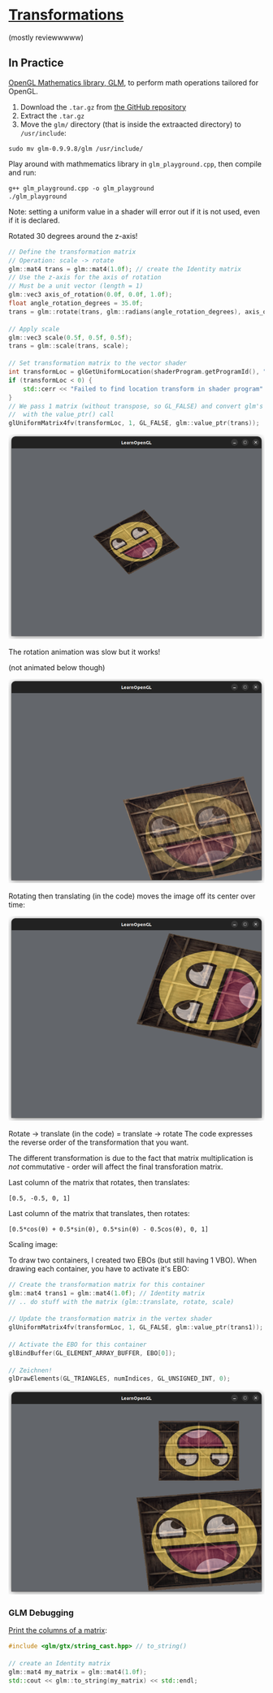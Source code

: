 # [Transformations](https://learnopengl.com/Getting-started/Transformations)

(mostly reviewwwww)

## In Practice

[OpenGL Mathematics library, GLM](https://glm.g-truc.net/0.9.9/index.html), to perform math operations tailored for OpenGL.

1. Download the `.tar.gz` from [the GitHub repository](https://github.com/g-truc/glm/tags)
2. Extract the `.tar.gz`
3. Move the `glm/` directory (that is inside the extraacted directory) to `/usr/include`:
```
sudo mv glm-0.9.9.8/glm /usr/include/
```

Play around with mathmematics library in `glm_playground.cpp`, then compile and run:
```
g++ glm_playground.cpp -o glm_playground
./glm_playground
```

Note: setting a uniform value in a shader will error out if it is not used, even if it is declared.

Rotated 30 degrees around the z-axis!
```cpp
// Define the transformation matrix
// Operation: scale -> rotate
glm::mat4 trans = glm::mat4(1.0f); // create the Identity matrix
// Use the z-axis for the axis of rotation
// Must be a unit vector (length = 1)
glm::vec3 axis_of_rotation(0.0f, 0.0f, 1.0f);
float angle_rotation_degrees = 35.0f;
trans = glm::rotate(trans, glm::radians(angle_rotation_degrees), axis_of_rotation);

// Apply scale
glm::vec3 scale(0.5f, 0.5f, 0.5f);
trans = glm::scale(trans, scale);

// Set transformation matrix to the vector shader
int transformLoc = glGetUniformLocation(shaderProgram.getProgramId(), "transform");
if (transformLoc < 0) {
    std::cerr << "Failed to find location transform in shader program" << std::endl;
}
// We pass 1 matrix (without transpose, so GL_FALSE) and convert glm's data format to OpenGL's
//  with the value_ptr() call
glUniformMatrix4fv(transformLoc, 1, GL_FALSE, glm::value_ptr(trans));
```

![Rotate 30 degrees](images/rotate-30-degrees.png)

The rotation animation was slow but it works!

(not animated below though)

![Rotate animation](images/rotation-animation.png)

Rotating then translating (in the code) moves the image off its center over time:

![Rotate then translate](images/rotate-then-translate.png)

Rotate -> translate (in the code) = translate -> rotate
The code expresses the reverse order of the transformation that you want.

The different transformation is due to the fact that matrix multiplication is *not* commutative - order will affect the final transforation matrix.

Last column of the matrix that rotates, then translates:
```
[0.5, -0.5, 0, 1]
```

Last column of the matrix that translates, then rotates:
```
[0.5*cos(θ) + 0.5*sin(θ), 0.5*sin(θ) - 0.5cos(θ), 0, 1]
```

Scaling image:


To draw two containers, I created two EBOs (but still having 1 VBO). When drawing each container, you have to activate it's EBO:
```cpp
// Create the transformation matrix for this container
glm::mat4 trans1 = glm::mat4(1.0f); // Identity matrix
// .. do stuff with the matrix (glm::translate, rotate, scale)

// Update the transformation matrix in the vertex shader
glUniformMatrix4fv(transformLoc, 1, GL_FALSE, glm::value_ptr(trans1));

// Activate the EBO for this container
glBindBuffer(GL_ELEMENT_ARRAY_BUFFER, EBO[0]);

// Zeichnen!
glDrawElements(GL_TRIANGLES, numIndices, GL_UNSIGNED_INT, 0);
```

![Scaling image](images/scaling.png)

### GLM Debugging

[Print the columns of a matrix](https://gist.github.com/donaldmunro/38841d72c65a1c32f2bf83a4a00a2c9a):

```cpp
#include <glm/gtx/string_cast.hpp> // to_string()

// create an Identity matrix
glm::mat4 my_matrix = glm::mat4(1.0f);
std::cout << glm::to_string(my_matrix) << std::endl; 
```
